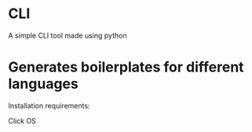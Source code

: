 # CLI
A simple CLI tool made using python

# Generates boilerplates for different languages

Installation requirements:

Click
OS
